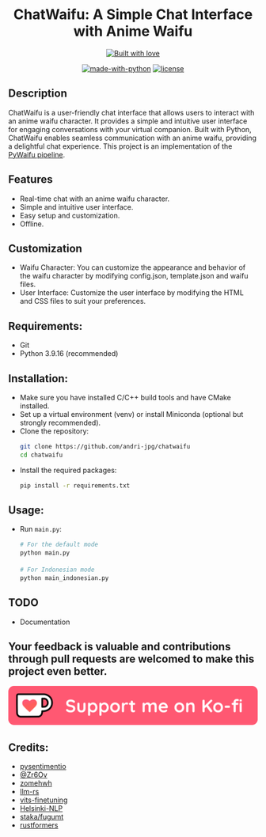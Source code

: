 <div align="center">
  <h1>ChatWaifu: A Simple Chat Interface with Anime Waifu</h1>
  <p>
    <a href="https://github.com/andri-jpg/chatwaifu"><img src="https://forthebadge.com/images/badges/built-with-love.svg" alt="Built with love"></a>
  </p>
  
  [![made-with-python](https://img.shields.io/badge/Made%20with-Python-1f425f.svg)](https://www.python.org/)
  [![license](https://img.shields.io/github/license/andri-jpg/chatwaifu)](LICENSE)
</div>

## Description

ChatWaifu is a user-friendly chat interface that allows users to interact with an anime waifu character. It provides a simple and intuitive user interface for engaging conversations with your virtual companion. Built with Python, ChatWaifu enables seamless communication with an anime waifu, providing a delightful chat experience. This project is an implementation of the [PyWaifu pipeline](https://www.github.com/andri-jpg/PyWaifu).


## Features

- Real-time chat with an anime waifu character.
- Simple and intuitive user interface.
- Easy setup and customization.
- Offline.

## Customization
- Waifu Character: You can customize the appearance and behavior of the waifu character by modifying config.json, template.json and waifu files.
- User Interface: Customize the user interface by modifying the HTML and CSS files to suit your preferences.

## Requirements:
- Git
- Python 3.9.16 (recommended)

## Installation:
- Make sure you have installed C/C++ build tools and have CMake installed.
- Set up a virtual environment (venv) or install Miniconda (optional but strongly recommended).
- Clone the repository:
  ```bash
  git clone https://github.com/andri-jpg/chatwaifu
  cd chatwaifu
  ```
- Install the required packages:
  ```bash
  pip install -r requirements.txt
  
  ```

## Usage:
- Run `main.py`:
  ```bash
  # For the default mode
  python main.py

  # For Indonesian mode
  python main_indonesian.py
  ```

## TODO
- Documentation
  
## Your feedback is valuable and contributions through pull requests are welcomed to make this project even better.

[![buymekofi](src/kofi.png)](https://ko-fi.com/andrilawrence#)

## Credits:
- [pysentimentio](https://github.com/pysentimiento)
- [@Zr6Ov](https://twitter.com/Zr6Ov)
- [zomehwh](https://huggingface.co/spaces/zomehwh/vits-models)
- [llm-rs](https://github.com/LLukas22/llm-rs-python)
- [vits-finetuning](https://github.com/SayaSS/vits-finetuning)
- [Helsinki-NLP](https://huggingface.co/Helsinki-NLP)
- [staka/fugumt](https://huggingface.co/staka/fugumt-ja-en)
- [rustformers](https://github.com/rustformers/llm)
